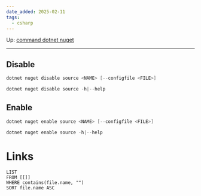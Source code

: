 ```yaml
---
date_added: 2025-02-11
tags:
  - csharp
---
```

Up: [command dotnet nuget](command%20dotnet%20nuget.md)
___
## Disable 
 
 ```cs
dotnet nuget disable source <NAME> [--configfile <FILE>]

dotnet nuget disable source -h|--help
```
## Enable
```cs
dotnet nuget enable source <NAME> [--configfile <FILE>]

dotnet nuget enable source -h|--help
```
# Links
```dataview
LIST
FROM [[]]
WHERE contains(file.name, "")
SORT file.name ASC
```
